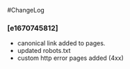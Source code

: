 #ChangeLog
### [e1670745812]
- canonical link added to pages.
- updated robots.txt
- custom http error pages added (4xx)
